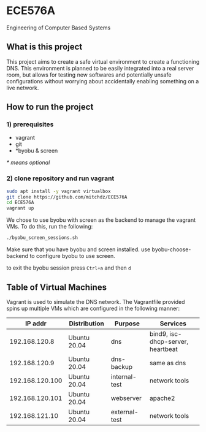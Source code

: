 # ECE576A
Engineering of Computer Based Systems

## What is this project
This project aims to create a safe virtual environment to create a functioning DNS. This environment is planned to be easily integrated into a real server room, but allows for testing new softwares and potentially unsafe configurations without worrying about accidentally enabling something on a live network.

## How to run the project
### 1) prerequisites

* vagrant
* git
* *byobu & screen

_* means optional_
### 2) clone repository and run vagrant
```bash
sudo apt install -y vagrant virtualbox
git clone https://github.com/mitchdz/ECE576A
cd ECE576A
vagrant up
```

We chose to use byobu with screen as the backend to manage the vagrant VMs. To do this, run the following:
```bash
./byobu_screen_sessions.sh
```

Make sure that you have byobu and screen installed. use byobu-choose-backend to configure byobu to use screen.

to exit the byobu session press `Ctrl+a` and then `d`


## Table of Virtual Machines
Vagrant is used to simulate the DNS network. The Vagrantfile provided spins up multiple VMs which are configured in the following manner:

| IP addr | Distribution | Purpose | Services |
| --- | --- | --- | -- |
| 192.168.120.8 | Ubuntu 20.04 | dns | bind9, isc-dhcp-server, heartbeat |
| 192.168.120.9 | Ubuntu 20.04 | dns-backup | same as dns |
| 192.168.120.100 | Ubuntu 20.04 | internal-test | network tools |
| 192.168.120.101 | Ubuntu 20.04 | webserver | apache2 |
| 192.168.121.10 | Ubuntu 20.04 | external-test | network tools|
